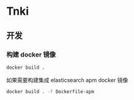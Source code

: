 # Tnki


## 开发

### 构建 docker 镜像

``` bash
docker build .
```

如果需要构建集成 elasticsearch apm docker 镜像

``` bash
docker build . -f Dockerfile-apm
```
 